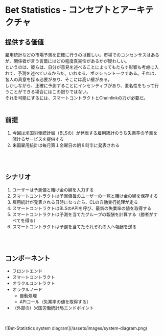 # Bet Statistics - コンセプトとアーキテクチャ

## 提供する価値
雇用統計などの市場予測を正確に行うのは難しい。市場でのコンセンサスはあるが、関係者が言う言葉にはどの程度真実性があるかが疑わしい。<br>
というのは、彼らは、自分が意見を述べることによってもたらす影響も考慮に入れて、予測を述べているからだ。いわゆる、ポジショントークである。それは、各人の真意を探る必要があり、そこには高い壁がある。<br>
しかしながら、正確に予測することにインセンティブがあり、匿名性をもって行うことができる場合にはこの限りではない。<br>
それを可能にするには、スマートコントラクトとChainlinkの力が必要だ。
<br>
<br>

## 前提
1. 今回は米国労働統計局（BLSの）が発表する雇用統計のうち失業率の予測を賭けるサービスを提供する
2. 米国雇用統計は毎月第１金曜日の朝８時半に発表される
<br>
<br>

## シナリオ
1. ユーザーは予測値と賭け金の額を入力する
2. スマートコントラクトは予測値毎のユーザーの一覧と賭け金の額を保存する
3. 雇用統計が発表される日時になったら、CLの自動実行処理が走る
4. スマートコントラクトはBLSのAPIを呼び、最新の失業率の値を取得する
5. スマートコントラクトは予測を当てたグループの報酬を計算する（勝者がすべてを得る）
6. スマートコントラクトは予選を当てたそれぞれの人へ報酬を送る
<br>
<br>

## コンポーネント
- フロントエンド
- スマートコントラクト
- オラクルコントラクト
- オラクルノード
    - 自動処理
    - APIコール（失業率の値を取得する）
- （外部の）米国労働統計局エンドポイント

<br>
<br>
![Bet-Statistics system diagram](/assets/images/system-diagram.png)
<br>
<br>
<br>
